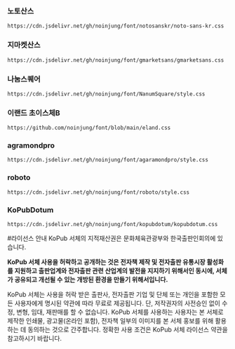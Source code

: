 ### 노토산스
```
https://cdn.jsdelivr.net/gh/noinjung/font/notosanskr/noto-sans-kr.css
```

### 지마켓산스
```
https://cdn.jsdelivr.net/gh/noinjung/font/gmarketsans/gmarketsans.css
```

### 나눔스퀘어
```
https://cdn.jsdelivr.net/gh/noinjung/font/NanumSquare/style.css
```
### 이랜드 초이스체B
```
https://github.com/noinjung/font/blob/main/eland.css
```

### agramondpro
```
https://cdn.jsdelivr.net/gh/noinjung/font/agaramondpro/style.css
```

### roboto
```
https://cdn.jsdelivr.net/gh/noinjung/font/roboto/style.css
```

### KoPubDotum
```
https://cdn.jsdelivr.net/gh/noinjung/font/kopubdotum/kopubdotum.css
```
#라이선스 안내
KoPub 서체의 지적재산권은 문화체육관광부와 한국출판인회의에 있습니다.

__KoPub 서체 사용을 허락하고 공개하는 것은 전자책 제작 및 전자출판 유통시장 활성화를 지원하고
출판업계와 전자출판 관련 산업계의 발전을 지지하기 위해서인 동시에, 서체가 공유되고 개선될 수 있는 개방된 환경을 만들기 위해서입니다.__

KoPub 서체는 사용을 허락 받은 출판사, 전자출판 기업 및 단체 또는 개인을 포함한 모든 사용자에게 명시된 약관에 따라 무료로 제공됩니다.
단, 저작권자의 사전승인 없이 수정, 변형, 임대, 재판매를 할 수 없습니다.
KoPub 서체를 사용하는 사용자는 본 서체로 제작한 인쇄물, 광고물(온라인 포함), 전자책 일부의 이미지를 본 서체 홍보를 위해 활용하는 데 동의하는 것으로 간주합니다.
정확한 사용 조건은 KoPub 서체 라이선스 약관을 참고하시기 바랍니다.


  
  
